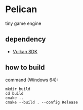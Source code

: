 # Pelican

tiny game engine

## dependency

- [Vulkan SDK](https://vulkan.lunarg.com/sdk/home)

## how to build

command (Windows 64):

```
mkdir build
cd build
cmake ..
cmake --build . --config Release
```
